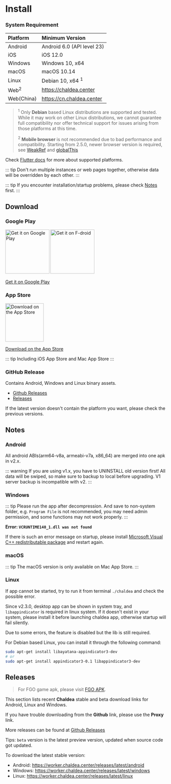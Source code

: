# Install

### System Requirement

| Platform        | Minimum Version             |
| :-------------- | :-------------------------- |
| Android         | Android 6.0 (API level 23)  |
| iOS             | iOS 12.0                    |
| Windows         | Windows 10, x64             |
| macOS           | macOS 10.14                 |
| Linux           | Debian 10, x64 <sup>1</sup> |
| Web<sup>2</sup> | <https://chaldea.center>    |
| Web(China)      | <https://cn.chaldea.center> |

> <sup>1</sup> Only **Debian** based Linux distributions are supported and tested. While it may work on other Linux distributions, we cannot guarantee full compatibility nor offer technical support for issues arising from those platforms at this time.
>
> <sup>2</sup> **Mobile browser** is not recommended due to bad performance and compatibility. Starting from 2.5.0, newer browser version is required, see [WeakRef](https://developer.mozilla.org/en-US/docs/Web/JavaScript/Reference/Global_Objects/WeakRef/WeakRef#browser_compatibility) and [globalThis](https://developer.mozilla.org/en-US/docs/Web/JavaScript/Reference/Global_Objects/globalThis#browser_compatibility)

Check [Flutter docs](https://docs.flutter.dev/reference/supported-platforms) for more about supported platforms.

::: tip
Don't run multiple instances or web pages together, otherwise data will be overridden by each other.
:::

::: tip
If you encounter installation/startup problems, please check [Notes](#notes) first.
:::

## Download

### Google Play

[<img alt='Get it on Google Play' src='https://play.google.com/intl/en_us/badges/static/images/badges/en_badge_web_generic.png' width="137.5"/>](https://play.google.com/store/apps/details?id=cc.narumi.chaldea)
[<img alt='Get it on F-droid' src='https://fdroid.gitlab.io/artwork/badge/get-it-on.png' width="137.5"/>](https://f-droid.org/packages/cc.narumi.chaldea.fdroid/)

[Get it on Google Play](https://play.google.com/store/apps/details?id=cc.narumi.chaldea)

### App Store

[<img src="https://tools.applemediaservices.com/api/badges/download-on-the-app-store/black/en-US?size=250x83&amp;releaseDate=1610841600&h=cb0adac232fdd6b88894f78b2f349b6e" alt="Download on the App Store" width="120">](https://apps.apple.com/us/app/chaldea/id1548713491?itsct=apps_box&itscg=30200)

[Download on the App Store](https://apps.apple.com/us/app/chaldea/id1548713491?itsct=apps_box&itscg=30200)

::: tip
Including iOS App Store and Mac App Store
:::

### GitHub Release

Contains Android, Windows and Linux binary assets.

- [Github Releases](https://github.com/chaldea-center/chaldea/releases)
- [Releases](#releases)

If the latest version doesn't contain the platform you want, please check the previous versions.

## Notes

### Android

All android ABIs(arm64-v8a, armeabi-v7a, x86_64) are merged into one apk in v2.x.

::: warning
If you are using v1.x, you have to UNINSTALL old version first! All data will be swiped,
so make sure to backup to local before upgrading. V1 server backup is incompatible with v2.
:::

### Windows

::: tip
Please run the app after decompression. And save to non-system folder, e.g. `Program File` is not recommended, you may need admin permission, and some functions may not work properly.
:::

**Error: `VCRUNTIME140_1.dll was not found`**

If there is such an error message on startup, please install [Microsoft Visual C++ redistributable package](https://support.microsoft.com/en-us/help/2977003/the-latest-supported-visual-c-downloads) and restart again.

### macOS

::: tip
The macOS version is only available on Mac App Store.
:::

### Linux

If app cannot be started, try to run it from terminal `./chaldea` and check the possible error.

Since v2.3.0, desktop app can be shown in system tray, and `libappindicator` is required in linux system.
If it doesn't exist in your system, please install it before launching chaldea app, otherwise startup will fail silently.

Due to some errors, the feature is disabled but the lib is still required.

For Debian based Linux, you can install it through the following command:

```sh
sudo apt-get install libayatana-appindicator3-dev
# or
sudo apt-get install appindicator3-0.1 libappindicator3-dev
```

## Releases

> For FGO game apk, please visit [FGO APK](./fgo_apk.md).

This section lists recent **Chaldea** stable and beta download links for Android, Linux and Windows.

If you have trouble downloading from the **Github** link, please use the **Proxy** link.

More releases can be found at [Github Releases](https://github.com/chaldea-center/chaldea/releases)

Tips: `beta` version is the latest preview version, updated when source code got updated.

To download the latest stable version:

- Android: <https://worker.chaldea.center/releases/latest/android>
- Windows: <https://worker.chaldea.center/releases/latest/windows>
- Linux: <https://worker.chaldea.center/releases/latest/linux>

<AppRelease/>

<script setup>
import AppRelease from '../components/AppRelease.vue'
</script>
